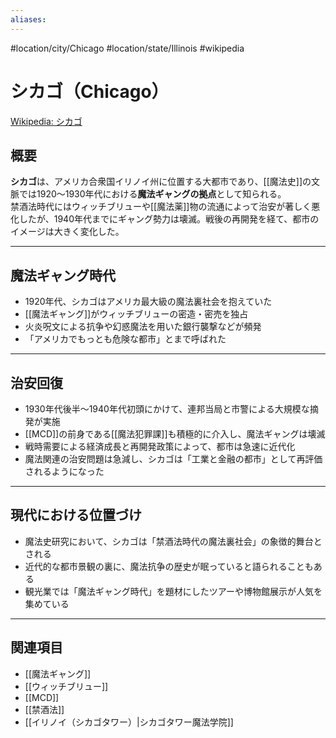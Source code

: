 ```yaml
---
aliases:
---
```

#location/city/Chicago #location/state/Illinois #wikipedia
# シカゴ（Chicago）
[Wikipedia: シカゴ](https://ja.wikipedia.org/wiki/シカゴ)

## 概要
**シカゴ**は、アメリカ合衆国イリノイ州に位置する大都市であり、[[魔法史]]の文脈では1920〜1930年代における**魔法ギャングの拠点**として知られる。  
禁酒法時代にはウィッチブリューや[[魔法薬]]物の流通によって治安が著しく悪化したが、1940年代までにギャング勢力は壊滅。戦後の再開発を経て、都市のイメージは大きく変化した。  

---

## 魔法ギャング時代
- 1920年代、シカゴはアメリカ最大級の魔法裏社会を抱えていた  
- [[魔法ギャング]]がウィッチブリューの密造・密売を独占  
- 火炎呪文による抗争や幻惑魔法を用いた銀行襲撃などが頻発  
- 「アメリカでもっとも危険な都市」とまで呼ばれた  

---

## 治安回復
- 1930年代後半〜1940年代初頭にかけて、連邦当局と市警による大規模な摘発が実施  
- [[MCD]]の前身である[[魔法犯罪課]]も積極的に介入し、魔法ギャングは壊滅  
- 戦時需要による経済成長と再開発政策によって、都市は急速に近代化  
- 魔法関連の治安問題は急減し、シカゴは「工業と金融の都市」として再評価されるようになった  

---

## 現代における位置づけ
- 魔法史研究において、シカゴは「禁酒法時代の魔法裏社会」の象徴的舞台とされる  
- 近代的な都市景観の裏に、魔法抗争の歴史が眠っていると語られることもある  
- 観光業では「魔法ギャング時代」を題材にしたツアーや博物館展示が人気を集めている  

---

## 関連項目
- [[魔法ギャング]]  
- [[ウィッチブリュー]]  
- [[MCD]]  
- [[禁酒法]]
- [[イリノイ（シカゴタワー）|シカゴタワー魔法学院]]